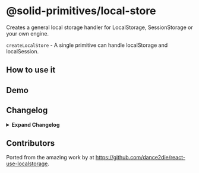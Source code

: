 # @solid-primitives/local-store

Creates a general local storage handler for LocalStorage, SessionStorage or your own engine.

`createLocalStore` - A single primitive can handle localStorage and localSession.

## How to use it

## Demo

## Changelog

<details>
<summary><b>Expand Changelog</b></summary>

1.0.0

First ported commit from react-use-localstorage.

</details>

## Contributors

Ported from the amazing work by at https://github.com/dance2die/react-use-localstorage.

